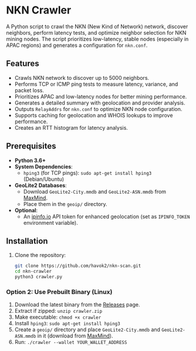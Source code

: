 # NKN Crawler

A Python script to crawl the NKN (New Kind of Network) network, discover neighbors, perform latency tests, and optimize neighbor selection for NKN mining nodes. The script prioritizes low-latency, stable nodes (especially in APAC regions) and generates a configuration for `nkn.conf`.

## Features
- Crawls NKN network to discover up to 5000 neighbors.
- Performs TCP or ICMP ping tests to measure latency, variance, and packet loss.
- Prioritizes APAC and low-latency nodes for better mining performance.
- Generates a detailed summary with geolocation and provider analysis.
- Outputs `RelayAddrs` for `nkn.conf` to optimize NKN node configuration.
- Supports caching for geolocation and WHOIS lookups to improve performance.
- Creates an RTT histogram for latency analysis.

## Prerequisites
- **Python 3.6+**
- **System Dependencies**:
  - `hping3` (for TCP pings): `sudo apt-get install hping3` (Debian/Ubuntu)
- **GeoLite2 Databases**:
  - Download `GeoLite2-City.mmdb` and `GeoLite2-ASN.mmdb` from [MaxMind](https://dev.maxmind.com/geoip/geolite2-free-geolocation-data).
  - Place them in the `geoip/` directory.
- **Optional**:
  - An [ipinfo.io](https://ipinfo.io) API token for enhanced geolocation (set as `IPINFO_TOKEN` environment variable).

## Installation
1. Clone the repository:
   ```bash
   git clone https://github.com/havok2/nkn-scan.git
   cd nkn-crawler
   python3 crawler.py

### Option 2: Use Prebuilt Binary (Linux)
1. Download the latest binary from the [Releases](https://github.com/havok2/nkn-scan/releases) page.
2. Extract if zipped: `unzip crawler.zip`
3. Make executable: `chmod +x crawler`
4. Install `hping3`: `sudo apt-get install hping3`
5. Create a `geoip/` directory and place `GeoLite2-City.mmdb` and `GeoLite2-ASN.mmdb` in it (download from [MaxMind](https://dev.maxmind.com/geoip/geolite2-free-geolocation-data)).
6. Run: `./crawler --wallet YOUR_WALLET_ADDRESS`
